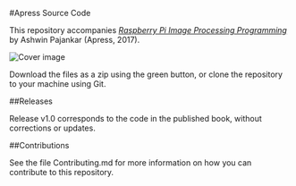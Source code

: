 #Apress Source Code

This repository accompanies [*Raspberry Pi Image Processing Programming*](http://www.apress.com/9781484227305) by Ashwin Pajankar (Apress, 2017).

![Cover image](9781484227305.jpg)

Download the files as a zip using the green button, or clone the repository to your machine using Git.

##Releases

Release v1.0 corresponds to the code in the published book, without corrections or updates.

##Contributions

See the file Contributing.md for more information on how you can contribute to this repository.

